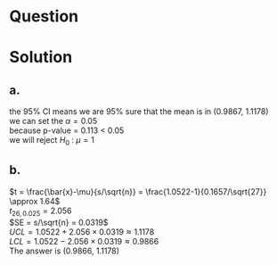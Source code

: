 # Question

# Solution
## a.

the 95% CI means we are 95% sure that the mean is in (0.9867, 1.1178)  
we can set the $\alpha = 0.05$  
because p-value = 0.113 < 0.05  
we will reject $H_0$ : $\mu = 1$  
## b.

$t = \frac{\bar{x}-\mu}{s/\sqrt{n}} = \frac{1.0522-1}{0.1657/\sqrt{27}} \approx 1.64$   
$t_{26, 0.025} = 2.056$  
$SE = s/\sqrt{n} = 0.0319$  
$UCL = 1.0522 + 2.056 \times 0.0319 \approx 1.1178$  
$LCL = 1.0522 - 2.056 \times 0.0319 \approx 0.9866$  
The answer is (0.9866, 1.1178)
